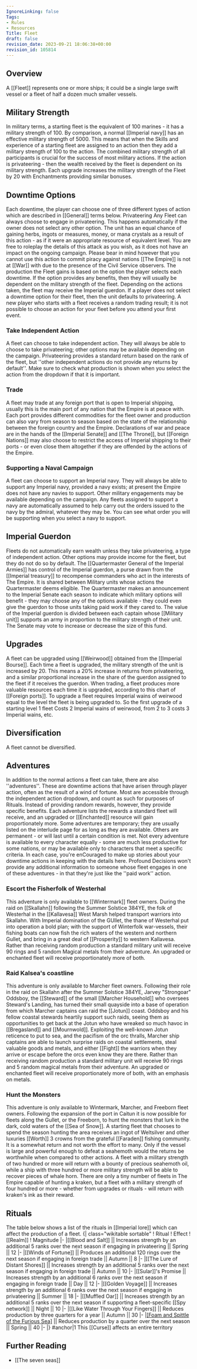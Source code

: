 ```yaml
---
IgnoreLinking: false
Tags:
- Rules
- Resources
Title: Fleet
draft: false
revision_date: 2023-09-21 18:06:38+00:00
revision_id: 105814
---
```


## Overview
A [[Fleet]] represents one or more ships; it could be a single large swift vessel or a fleet of half a dozen much smaller vessels. 
## Military Strength
In military terms, a starting fleet is the equivalent of 100 marines - it has a military strength of 100. By comparison, a normal [[Imperial navy]] has an effective military strength of 5000.
This means that when the Skills and experience of a starting fleet are assigned to an action then they add a military strength of 100 to the action. The combined military strength of all participants is crucial for the success of most military actions. If the action is privateering - then the wealth received by the fleet is dependent on its military strength.
Each upgrade increases the military strength of the Fleet by 20 with Enchantments providing similar bonuses.
## Downtime Options
Each downtime, the player can choose one of three different types of action which are described in [[General]] terms below.
Privateering
Any Fleet can always choose to engage in privateering. This happens automatically if the owner does not select any other option. The unit has an equal chance of gaining herbs, ingots or measures, money, or mana crystals as a result of this action - as if it were an appropriate resource of equivalent level. 
You are free to roleplay the details of this attack as you wish, as it does not have an impact on the ongoing campaign. Please bear in mind however that you cannot use this action to commit piracy against nations [[The Empire]] is not at [[War]] with due to the presence of the Civil Service observers. 
The production the Fleet gains is based on the option the player selects each downtime. If the option provides any benefits, then they will usually be dependent on the military strength of the fleet. Depending on the actions taken, the fleet may receive the Imperial guerdon.
If a player does not select a downtime option for their fleet, then the unit defaults to privateering. A new player who starts with a fleet receives a random trading result; it is not possible to choose an action for your fleet before you attend your first event.
### Take Independent Action
A fleet can choose to take independent action. They will always be able to choose to take privateering; other options may be available depending on the campaign.
Privateering provides a standard return based on the rank of the fleet, but ''other independent actions do not provide any returns by default''. Make sure to check what production is shown when you select the action from the dropdown if that it is important.
### Trade
A fleet may trade at any foreign port that is open to Imperial shipping, usually this is the main port of any nation that the Empire is at peace with. Each port provides different commodities for the fleet owner and production can also vary from season to season based on the state of the relationship between the foreign country and the Empire.
Declarations of war and peace are in the hands of the [[Imperial Senate]] and [[The Throne]], but [[Foreign Nations]] may also choose to restrict the access of Imperial shipping to their ports - or even close them altogether if they are offended by the actions of the Empire.
### Supporting a Naval Campaign
A fleet can choose to support an Imperial navy. They will always be able to support any Imperial navy, provided a navy exists; at present the Empire does not have any navies to support. Other military engagements may be available depending on the campaign.
Any fleets assigned to support a navy are automatically assumed to help carry out the orders issued to the navy by the admiral, whatever they may be. You can see what order you will be supporting when you select a navy to support.
## Imperial Guerdon
Fleets do not automatically earn wealth unless they take privateering, a type of independent action. Other options may provide income for the fleet, but they do not do so by default.
The [[Quartermaster General of the Imperial Armies]] has control of the Imperial guerdon, a purse drawn from the [[Imperial treasury]] to recompense commanders who act in the interests of The Empire. It is shared between Military units whose actions the Quartermaster deems eligible. The Quartermaster makes an announcement to the Imperial Senate each season to indicate which military options will benefit - they may choose any of the options available - they could even give the guerdon to those units taking paid work if they cared to.
The value of the Imperial guerdon is divided between each captain whose [[Military unit]] supports an army in proportion to the military strength of their unit. The Senate may vote to increase or decrease the size of this fund.
## Upgrades
A fleet can be upgraded using [[Weirwood]] obtained from the [[Imperial Bourse]]. Each time a fleet is upgraded, the military strength of the unit is increased by 20. This means a 20% increase in returns from privateering, and a similar proportional increase in the share of the guerdon assigned to the fleet if it receives the guerdon.
When trading, a fleet produces more valuable resources each time it is upgraded, according to this chart of [[Foreign ports]].
To upgrade a fleet requires Imperial wains of weirwood equal to the level the fleet is being upgraded to. So the first upgrade of a starting level 1 fleet Costs 2 Imperial wains of weirwood, from 2 to 3 costs 3 Imperial wains, etc.
## Diversification
A fleet cannot be diversified.
## Adventures
In addition to the normal actions a fleet can take, there are also ''adventures''. These are downtime actions that have arisen through player action, often as the result of a wind of fortune. Most are accessible through the independent action dropdown, and count as such for purposes of Rituals. Instead of providing random rewards, however, they provide specific benefits. Each adventure lists the rewards a standard fleet will receive, and an upgraded or [[Enchanted]] resource will gain proportionately more. 
Some adventures are temporary; they are usually listed on the interlude page for as long as they are available. Others are permanent - or will last until a certain condition is met. Not every adventure is available to every character equally - some are much less productive for some nations, or may be available only to characters that meet a specific criteria. In each case, you're enCouraged to make up stories about your downtime actions in keeping with the details here. Profound Decisions won't provide any additional information to someone whose fleet engages in one of these adventures - in that they're just like the ''paid work'' action.
### Escort the Fisherfolk of Westerhal
This adventure is only available to [[Wintermark]] fleet owners. During the raid on [[Skallahn]] following the Summer Solstice 384YE, the folk of Westerhal in the [[Kallavesa]] West Marsh helped transport warriors into Skallahn. With Imperial domination of the GUllet, the thane of Westerhal put into operation a bold plan; with the support of Winterfolk war-vessels, their fishing boats can now fish the rich waters of the western and northern Gullet, and bring in a great deal of [[Prosperity]] to western Kallavesa. 
Rather than receiving random production a standard military unit will receive 90 rings and 5 random Magical metals from their adventure. An upgraded or enchanted fleet will receive proportionately more of both.
### Raid Kalsea's coastline
This adventure is only available to Marcher fleet owners. Following their role in the raid on Skallahn after the Summer Solstice 384YE, Jarvey "Strongoar" Oddsboy, the [[Steward]] of the small [[Marcher Household]] who oversees Steward's Landing, has turned their small quayside into a base of operation from which Marcher captains can raid the [[Jotun]] coast. Oddsboy and his fellow coastal stewards heartily support such raids, seeing them as opportunities to get back at the Jotun who have wreaked so much havoc in [[Bregasland]] and [[Mournwold]]. Exploiting the well-known Jotun reticence to put to sea, and the pacifism of the orc thralls, Marcher ship captains are able to launch surprise raids on coastal settlements, steal valuable goods and metals, and either [[Fight]] the warriors when they arrive or escape before the orcs even know they are there.
Rather than receiving random production a standard military unit will receive 90 rings and 5 random magical metals from their adventure. An upgraded or enchanted fleet will receive proportionately more of both, with an emphasis on metals.
### Hunt the Monsters
This adventure is only available to Wintermark, Marcher, and Freeborn fleet owners. Following the expansion of the port in Caitun it is now possible for fleets along the Gullet, or the Freeborn, to hunt the monsters that lurk in the dark, cold waters of the [[Sea of Snow]]. 
A starting fleet that chooses to spend the season hunting the area receives an ingot of Weltsilver and other luxuries [[Worth]] 3 crowns from the grateful [[Faraden]] fishing community. It is a somewhat return and not worth the effort to many. Only if the vessel is large and powerful enough to defeat a seahemoth would the returns be worthwhile when compared to other actions. A fleet with a military strength of two hundred or more will return with a bounty of precious seahemoth oil, while a ship with three hundred or more military strength will be able to recover pieces of whale horn. There are only a tiny number of fleets in The Empire capable of hunting a kraken, but a fleet with a military strength of four hundred or more - whether from upgrades or rituals - will return with kraken's ink as their reward.
## Rituals
The table below shows a list of the rituals in [[Imperial lore]] which can affect the production of a fleet.
{| class="wikitable sortable"
! Ritual
! Effect
! [[Realm]]
! Magnitude
|-
|[[Blood and Salt]] || Increases strength by an additional 5 ranks over the next season if engaging in privateering || Spring || 12
|-
|[[Winds of Fortune]] || Produces an additional 120 rings over the next season if engaging in foreign trade || Autumn || 8
|-
|[[The Lure of Distant Shores]] || Increases strength by an additional 5 ranks over the next season if engaging in foreign trade || Autumn || 10
|-
|[[Sular]]'s Promise || Increases strength by an additional 6 ranks over the next season if engaging in foreign trade || Day || 12
|-
|[[Golden Voyage]] || Increases strength by an additional 6 ranks over the next season if engaging in privateering || Summer || 18
|-
|[[Muffled Oar]] || Increases strength by an additional 5 ranks over the next season if supporting a fleet-specific [[Spy network]] || Night || 10
|-
|[[Like Water Through Your Fingers]] || Reduces production by three quarters for a year || Autumn || 30
|-
|[[Foam and Spittle of the Furious Sea]](1) || Reduces production by a quarter over the next season || Spring || 40
|-
|}
#anchor|1 This [[Curse]] affects an entire territory
## Further Reading
* [[The seven seas]]